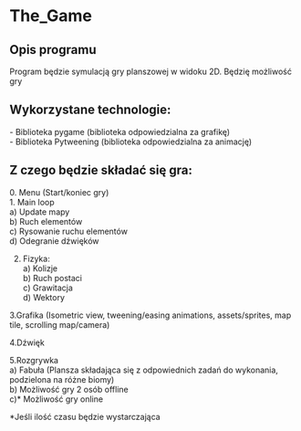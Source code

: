 # The_Game
<h2> Opis programu</h2>
Program będzie symulacją gry planszowej w widoku 2D. Będzię możliwość gry 

<h2>Wykorzystane technologie:</h2>
- Biblioteka pygame (biblioteka odpowiedzialna za grafikę)<br>
- Biblioteka Pytweening (biblioteka odpowiedzialna za animację)<br>

<h2>Z czego będzie składać się gra:</h2>
0. Menu (Start/koniec gry)<br>
1. Main loop<br>
a) Update mapy<br>
b) Ruch elementów<br>
c) Rysowanie ruchu elementów<br>
d) Odegranie dźwięków<br>

2. Fizyka:<br>
a) Kolizje<br>
b) Ruch postaci<br>
c) Grawitacja<br>
d) Wektory<br>  

3.Grafika (Isometric view, tweening/easing animations, assets/sprites, map tile, scrolling map/camera)<br>

4.Dźwięk<br>

5.Rozgrywka<br>
a) Fabuła (Plansza składająca się z odpowiednich zadań do wykonania, podzielona na różne biomy)<br>
b) Możliwość gry 2 osób offline<br>
c)* Możliwość gry online<br>
 
 *Jeśli ilość czasu będzie wystarczająca<br>

